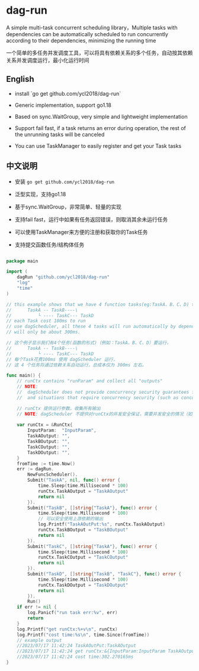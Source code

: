 # dag-run
<p>A simple multi-task concurrent scheduling library，Multiple tasks with dependencies can be automatically scheduled to run concurrently according to their dependencies, minimizing the running time</p>
<p>一个简单的多任务并发调度工具，可以将具有依赖关系的多个任务，自动按其依赖关系并发调度运行，最小化运行时间</p>

## English
- <p>install `go get github.com/ycl2018/dag-run`</p>
- <p>Generic implementation, support go1.18</p>
- <p>Based on sync.WaitGroup, very simple and lightweight implementation</p>
- <p>Support fail fast, if a task returns an error during operation, the rest of the unrunning tasks will be canceled</p>
- <p>You can use TaskManager to easily register and get your Task tasks</p>

## 中文说明
- 安装 `go get github.com/ycl2018/dag-run`
- <p>泛型实现，支持go1.18</p>
- <p>基于sync.WaitGroup，非常简单、轻量的实现</p>
- <p>支持fail fast，运行中如果有任务返回错误，则取消其余未运行任务</p>
- <p>可以使用TaskManager来方便的注册和获取你的Task任务</p>
- <p>支持提交函数任务/结构体任务</p>
```go

package main

import (
	dagRun "github.com/ycl2018/dag-run"
	"log"
	"time"
)

// this example shows that we have 4 function tasks(eg:TaskA、B、C、D) to run, which dependency relation like
// 		TaskA -- TaskB----\
//   		└ ---- TaskC--- TaskD
// each Task cost 100ms to run
// use dagScheduler, all these 4 tasks will run automatically by dependency relation, and total costs
// will only be about 300ms.

// 这个例子显示我们有4个任务(函数的形式)（例如：TaskA、B、C、D）要运行，
// 		TaskA -- TaskB----\
//   		└ ---- TaskC--- TaskD
// 每个Task花费100ms 使用 dagScheduler 运行，
// 这 4 个任务将通过依赖关系自动运行，总成本仅为 300ms 左右。

func main() {
	// runCtx contains "runParam" and collect all "outputs"
	// NOTE:
	//  dagScheduler does not provide concurrency security guarantees for runCtx,
	//  and situations that require concurrency security (such as concurrently writing maps) need to be maintained by the user

	// runCtx 提供运行参数，收集所有输出
	// NOTE: dagScheduler 不提供对runCtx的并发安全保证，需要并发安全的情况（如并发写map）需要使用方自己维护
	
	var runCtx = &RunCtx{
		InputParam:  "InputParam",
		TaskAOutput: "",
		TaskBOutput: "",
		TaskCOutput: "",
		TaskDOutput: "",
	}
	fromTime := time.Now()
	err := dagRun.
		NewFuncScheduler().
		Submit("TaskA", nil, func() error {
			time.Sleep(time.Millisecond * 100)
			runCtx.TaskAOutput = "TaskAOutput"
			return nil
		}).
		Submit("TaskB", []string{"TaskA"}, func() error {
			time.Sleep(time.Millisecond * 100)
			// 可以安全使用上游依赖的输出
			log.Printf("TaskAOutPut:%s", runCtx.TaskAOutput)
			runCtx.TaskBOutput = "TaskBOutput"
			return nil
		}).
		Submit("TaskC", []string{"TaskA"}, func() error {
			time.Sleep(time.Millisecond * 100)
			runCtx.TaskCOutput = "TaskCOutput"
			return nil
		}).
		Submit("TaskD", []string{"TaskB", "TaskC"}, func() error {
			time.Sleep(time.Millisecond * 100)
			runCtx.TaskDOutput = "TaskDOutput"
			return nil
		}).
		Run()
	if err != nil {
		log.Panicf("run task err:%v", err)
		return
	}
	log.Printf("get runCtx:%+v\n", runCtx)
	log.Printf("cost time:%s\n", time.Since(fromTime))
	// example output
	//2023/07/17 11:42:24 TaskAOutPut:TaskAOutput
	//2023/07/17 11:42:24 get runCtx:&{InputParam:InputParam TaskAOutput:TaskAOutput TaskBOutput:TaskBOutput TaskCOutput:TaskCOutput TaskDOutput:TaskDOutput TaskEOutput:}
	//2023/07/17 11:42:24 cost time:302.270165ms
}


```
